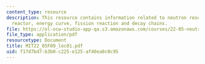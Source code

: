 ```yaml
---
content_type: resource
description: This resource contains information related to neutron resources, nuclear
  reactor, energy curve, fission reaction and decay chains.
file: https://ol-ocw-studio-app-qa.s3.amazonaws.com/courses/22-05-neutron-science-and-reactor-physics-fall-2009/f17d7bd7b3b0c225e125af40ea0c0c95_MIT22_05F09_lec01.pdf
file_type: application/pdf
resourcetype: Document
title: MIT22_05F09_lec01.pdf
uid: f17d7bd7-b3b0-c225-e125-af40ea0c0c95
---
```

